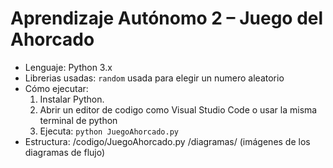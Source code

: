 # Aprendizaje Autónomo 2 – Juego del Ahorcado

- Lenguaje: Python 3.x
- Librerias usadas: `random` usada para elegir un numero aleatorio
- Cómo ejecutar:
  1) Instalar Python. 
  2) Abrir un editor de codigo como Visual Studio Code o usar la misma terminal de python
  3) Ejecuta: `python JuegoAhorcado.py`
- Estructura: 
  /codigo/JuegoAhorcado.py
  /diagramas/ (imágenes de los diagramas de flujo)
